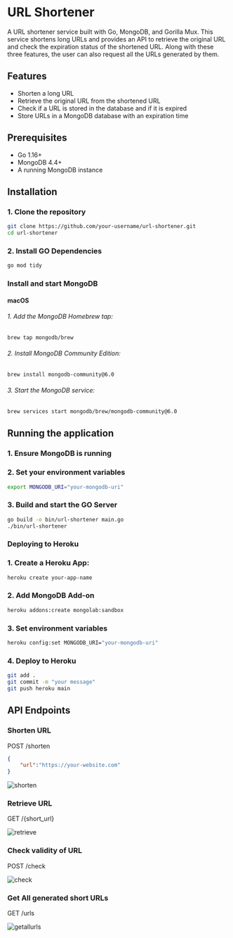 # URL Shortener

A URL shortener service built with Go, MongoDB, and Gorilla Mux. This service shortens long URLs and provides an API to retrieve the original URL and check the expiration status of the shortened URL. Along with these three features, the user can also request all the URLs generated by them.

## Features

- Shorten a long URL
- Retrieve the original URL from the shortened URL
- Check if a URL is stored in the database and if it is expired
- Store URLs in a MongoDB database with an expiration time

## Prerequisites

- Go 1.16+
- MongoDB 4.4+
- A running MongoDB instance

## Installation

### 1. Clone the repository

```sh
git clone https://github.com/your-username/url-shortener.git
cd url-shortener
```
### 2. Install GO Dependencies

```sh
go mod tidy
```

###  Install and start MongoDB

#### macOS

######  1. Add the MongoDB Homebrew tap:

```sh
brew tap mongodb/brew
```

######  2. Install MongoDB Community Edition:

```sh
brew install mongodb-community@6.0
```

###### 3. Start the MongoDB service:

```sh
brew services start mongodb/brew/mongodb-community@6.0
```

## Running the application

### 1. Ensure MongoDB is running
### 2. Set your environment variables
```sh
export MONGODB_URI="your-mongodb-uri"
```
### 3. Build and start the GO Server
```sh
go build -o bin/url-shortener main.go
./bin/url-shortener
```
### Deploying to Heroku

### 1. Create a Heroku App:
```sh
heroku create your-app-name
```
### 2. Add MongoDB Add-on
```sh
heroku addons:create mongolab:sandbox
```
### 3. Set environment variables
```sh
heroku config:set MONGODB_URI="your-mongodb-uri"
```
### 4. Deploy to Heroku
```sh
git add .
git commit -m "your message"
git push heroku main
```

## API Endpoints

### Shorten URL

POST /shorten
```json
{
    "url":"https://your-website.com"
}
```

![shorten](https://github.com/joymohanty8999/url-shortener/assets/43529511/cb026aec-fa21-4726-bbaf-a16c558426dd)

### Retrieve URL

GET /{short_url}

![retrieve](https://github.com/joymohanty8999/url-shortener/assets/43529511/f3dd5b42-0cda-4381-8dbf-ff13a200bffa)

### Check validity of URL

POST /check

![check](https://github.com/joymohanty8999/url-shortener/assets/43529511/c44f9662-b5c3-4145-8fb7-d9858063745f)

### Get All generated short URLs

GET /urls

![getallurls](https://github.com/joymohanty8999/url-shortener/assets/43529511/f6d97e2b-343f-4ea8-ba8a-719408649f58)




